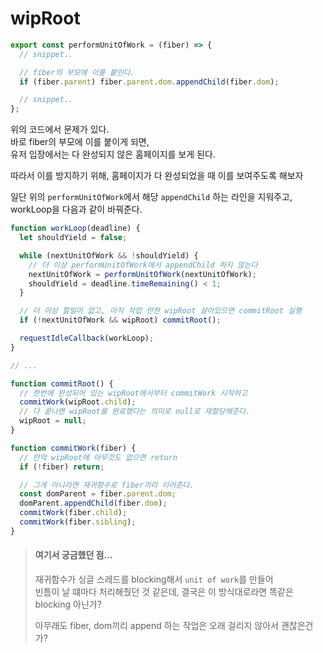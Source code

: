 # wipRoot

```js
export const performUnitOfWork = (fiber) => {
  // snippet..

  // fiber의 부모에 이를 붙인다.
  if (fiber.parent) fiber.parent.dom.appendChild(fiber.dom);

  // snippet..
};
```

위의 코드에서 문제가 있다. <br>
바로 fiber의 부모에 이를 붙이게 되면,<br>
유저 입장에서는 다 완성되지 않은 홈페이지를 보게 된다.

따라서 이를 방지하기 위해, 홈페이지가 다 완성되었을 때 이를 보여주도록 해보자

일단 위의 `performUnitOfWork`에서 해당 `appendChild` 하는 라인을 지워주고,<br>
workLoop을 다음과 같이 바꿔준다.

```js
function workLoop(deadline) {
  let shouldYield = false;

  while (nextUnitOfWork && !shouldYield) {
    // 더 이상 performUnitOfWork에서 appendChild 하지 않는다
    nextUnitOfWork = performUnitOfWork(nextUnitOfWork);
    shouldYield = deadline.timeRemaining() < 1;
  }

  // 더 이상 할일이 없고, 아직 작업 안한 wipRoot 살아있으면 commitRoot 실행
  if (!nextUnitOfWork && wipRoot) commitRoot();

  requestIdleCallback(workLoop);
}

// ...

function commitRoot() {
  // 한번에 완성되어 있는 wipRoot에서부터 commitWork 시작하고
  commitWork(wipRoot.child);
  // 다 끝나면 wipRoot를 완료했다는 의미로 null로 재할당해준다.
  wipRoot = null;
}

function commitWork(fiber) {
  // 만약 wipRoot에 아무것도 없으면 return
  if (!fiber) return;

  // 그게 아니라면 재귀함수로 fiber끼리 이어준다.
  const domParent = fiber.parent.dom;
  domParent.appendChild(fiber.dom);
  commitWork(fiber.child);
  commitWork(fiber.sibling);
}
```

> #### 여기서 궁금했던 점...
>
> 재귀함수가 싱글 스레드를 blocking해서 `unit of work`를 만들어<br>
> 빈틈이 날 떄마다 처리해줬던 것 같은데, 결국은 이 방식대로라면 똑같은 blocking 아닌가?
>
> 아무래도 fiber, dom끼리 append 하는 작업은 오래 걸리지 않아서 괜찮은건가?
